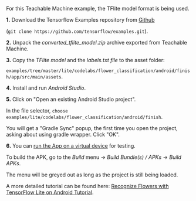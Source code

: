 For this Teachable Machine example, the TFlite model format is being used.

**1.** Download the Tensorflow Examples repository from [Github](https://github.com/tensorflow/examples)

(`git clone https://github.com/tensorflow/examples.git`).

**2.** Unpack the _converted_tflite_model.zip_ archive exported from Teachable Machine.

**3.** Copy the _TFlite model_ and the _labels.txt file_ to the asset folder:

`examples/tree/master/lite/codelabs/flower_classification/android/finish/app/src/main/assets`.

**4.** Install and run _Android Studio_.

**5.** Click on "Open an existing Android Studio project".

In the file selector, `choose examples/lite/codelabs/flower_classification/android/finish`.

You will get a "Gradle Sync" popup, the first time you open the project, asking about using gradle wrapper. Click "OK".

**6.** You can [run the App on a virtual device](https://codelabs.developers.google.com/codelabs/recognize-flowers-with-tensorflow-on-android/?hl=de#7) for testing.

To build the APK, go to the _Build_ menu -> _Build Bundle(s) / APKs_ -> _Build APKs_.

The menu will be greyed out as long as the project is still being loaded.

A more detailed tutorial can be found here: [Recognize Flowers with TensorFlow Lite on Android Tutorial](https://codelabs.developers.google.com/codelabs/recognize-flowers-with-tensorflow-on-android/).
